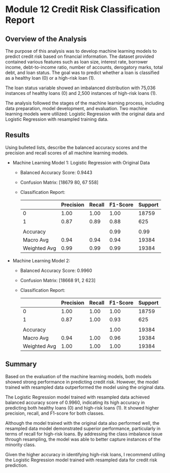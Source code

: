# Module 12 Credit Risk Classification Report

## Overview of the Analysis

The purpose of this analysis was to develop machine learning models to predict credit risk based on financial information. The dataset provided contained various features such as loan size, interest rate, borrower income, debt-to-income ratio, number of accounts, derogatory marks, total debt, and loan status. The goal was to predict whether a loan is classified as a healthy loan (0) or a high-risk loan (1).

The loan status variable showed an imbalanced distribution with 75,036 instances of healthy loans (0) and 2,500 instances of high-risk loans (1).

The analysis followed the stages of the machine learning process, including data preparation, model development, and evaluation. Two machine learning models were utilized: Logistic Regression with the original data and Logistic Regression with resampled training data.

## Results

Using bulleted lists, describe the balanced accuracy scores and the precision and recall scores of all machine learning models.

* Machine Learning Model 1: Logistic Regression with Original Data
  * Balanced Accuracy Score: 0.9443
  * Confusion Matrix: [18679  80, 67 558]
  * Classification Report: 

      |       | Precision | Recall | F1-Score | Support |
      |-------|-----------|--------|----------|---------|
      | 0     | 1.00      | 1.00   | 1.00     | 18759   |
      | 1     | 0.87      | 0.89   | 0.88     | 625     |
      |       |           |        |          |         |
      | Accuracy  |           |        | 0.99     | 0.99    |
      | Macro Avg | 0.94      | 0.94   | 0.94     | 19384   |
      | Weighted Avg | 0.99   | 0.99   | 0.99     | 19384   |




* Machine Learning Model 2:
  * Balanced Accuracy Score: 0.9960
  * Confusion Matrix: [18668  91, 2 623]
  * Classification Report: 

      |       | Precision | Recall | F1-Score | Support |
      |-------|-----------|--------|----------|---------|
      | 0     | 1.00      | 1.00   | 1.00     | 18759   |
      | 1     | 0.87      | 1.00   | 0.93     | 625     |
      |       |           |        |          |         |
      | Accuracy  |           |        | 1.00     | 19384   |
      | Macro Avg | 0.94      | 1.00   | 0.96     | 19384   |
      | Weighted Avg | 1.00   | 1.00   | 1.00     | 19384   |

## Summary

Based on the evaluation of the machine learning models, both models showed strong performance in predicting credit risk. However, the model trained with resampled data outperformed the model using the original data.

The Logistic Regression model trained with resampled data achieved balanced accuracy score of 0.9960, indicating its high accuracy in predicting both healthy loans (0) and high-risk loans (1). It showed higher precision, recall, and F1-score for both classes.

Although the model trained with the original data also performed well, the resampled data model demonstrated superior performance, particularly in terms of recall for high-risk loans. By addressing the class imbalance issue through resampling, the model was able to better capture instances of the minority class.

Given the higher accuracy in identifying high-risk loans, I recommend utiling the Logistic Regression model trained with resampled data for credit risk prediction.
